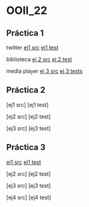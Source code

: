 # OOII_22

## Práctica 1

twitter
[ej1 src](https://github.com/Octa-R/OOII_22/tree/main/P1/ej1%20-%20Twitter/src/main/java/ar/edu/unlp/info/oo2/twitter)
[ej1 test](https://github.com/Octa-R/OOII_22/tree/test/P1/ej1%20-%20Twitter/src/main/java/ar/edu/unlp/info/oo2/twitter)

biblioteca
[ej 2 src](https://github.com/Octa-R/OOII_22/tree/main/P1/ej2%20-%20biblioteca/src/main/java/ar/edu/unlp/info/oo2/biblioteca)
[ej 2 test](https://github.com/Octa-R/OOII_22/tree/main/P1/ej2%20-%20biblioteca/src/main/java/ar/edu/unlp/info/oo2/biblioteca)

media player
[ej 3 src](https://github.com/Octa-R/OOII_22/tree/main/P1/ej3%20-%20Media%20Player/src/main/java/ar/edu/unlp/info/oo2/media_player)
[ej 3 tests](https://github.com/Octa-R/OOII_22/tree/main/P1/ej3%20-%20Media%20Player/src/test/java/ar/edu/unlp/info/oo2/media_player)

## Práctica 2

[ej1 src]
[ej1 test]

[ej2 src]
[ej2 test]

[ej3 src]
[ej3 test]

## Práctica 3

[ej1 src](https://github.com/Octa-R/OOII_22/tree/main/Practica-3/ej1/src/main/java/ar/edu/unlp/info/oo2/ej1_ToDoItem)
[ej1 test](https://github.com/Octa-R/OOII_22/tree/test/Practica-3/ej1/src/main/java/ar/edu/unlp/info/oo2/ej1_ToDoItem)

[ej2 src]
[ej2 test]

[ej3 src]
[ej3 test]

[ej4 src]
[ej4 test]
